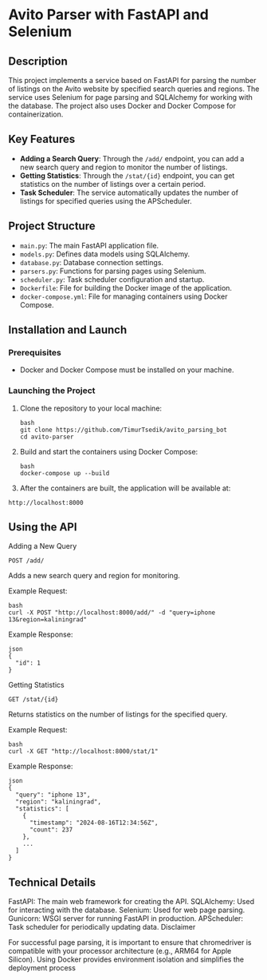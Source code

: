 # Avito Parser with FastAPI and Selenium

## Description

This project implements a service based on FastAPI for parsing the number of listings on the Avito website by specified search queries and regions. The service uses Selenium for page parsing and SQLAlchemy for working with the database. The project also uses Docker and Docker Compose for containerization.

## Key Features

- **Adding a Search Query**: Through the `/add/` endpoint, you can add a new search query and region to monitor the number of listings.
- **Getting Statistics**: Through the `/stat/{id}` endpoint, you can get statistics on the number of listings over a certain period.
- **Task Scheduler**: The service automatically updates the number of listings for specified queries using the APScheduler.

## Project Structure

- `main.py`: The main FastAPI application file.
- `models.py`: Defines data models using SQLAlchemy.
- `database.py`: Database connection settings.
- `parsers.py`: Functions for parsing pages using Selenium.
- `scheduler.py`: Task scheduler configuration and startup.
- `Dockerfile`: File for building the Docker image of the application.
- `docker-compose.yml`: File for managing containers using Docker Compose.

## Installation and Launch

### Prerequisites

- Docker and Docker Compose must be installed on your machine.

### Launching the Project

1. Clone the repository to your local machine:

   ```
   bash
   git clone https://github.com/TimurTsedik/avito_parsing_bot
   cd avito-parser
   ```
   
2. Build and start the containers using Docker Compose:
   ```
   bash
   docker-compose up --build
   ```
   
3. After the containers are built, the application will be available at:
```
http://localhost:8000
```

## Using the API

Adding a New Query
```
POST /add/
```
Adds a new search query and region for monitoring.

Example Request:

```
bash
curl -X POST "http://localhost:8000/add/" -d "query=iphone 13&region=kaliningrad"
```

Example Response:

```
json
{
  "id": 1
}
```

Getting Statistics
```
GET /stat/{id}
```
Returns statistics on the number of listings for the specified query.

Example Request:
```
bash
curl -X GET "http://localhost:8000/stat/1"
```

Example Response:

```
json
{
  "query": "iphone 13",
  "region": "kaliningrad",
  "statistics": [
    {
      "timestamp": "2024-08-16T12:34:56Z",
      "count": 237
    },
    ...
  ]
}
```
## Technical Details

FastAPI: The main web framework for creating the API.
SQLAlchemy: Used for interacting with the database.
Selenium: Used for web page parsing.
Gunicorn: WSGI server for running FastAPI in production.
APScheduler: Task scheduler for periodically updating data.
Disclaimer

For successful page parsing, it is important to ensure that chromedriver is compatible with your processor architecture (e.g., ARM64 for Apple Silicon). Using Docker provides environment isolation and simplifies the deployment process